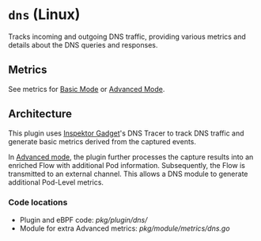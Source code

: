 # `dns` (Linux)

Tracks incoming and outgoing DNS traffic, providing various metrics and details about the DNS queries and responses.

## Metrics

See metrics for [Basic Mode](../basic.md#plugin-dns-linux) or [Advanced Mode](../advanced.md#plugin-dns-linux).

## Architecture

This plugin uses [Inspektor Gadget](https://github.com/inspektor-gadget/inspektor-gadget)'s DNS Tracer to track DNS traffic and generate basic metrics derived from the captured events.

In [Advanced mode](https://retina.sh/docs/metrics/modes), the plugin further processes the capture results into an enriched Flow with additional Pod information. Subsequently, the Flow is transmitted to an external channel. This allows a DNS module to generate additional Pod-Level metrics.

### Code locations

- Plugin and eBPF code: *pkg/plugin/dns/*
- Module for extra Advanced metrics: *pkg/module/metrics/dns.go*
